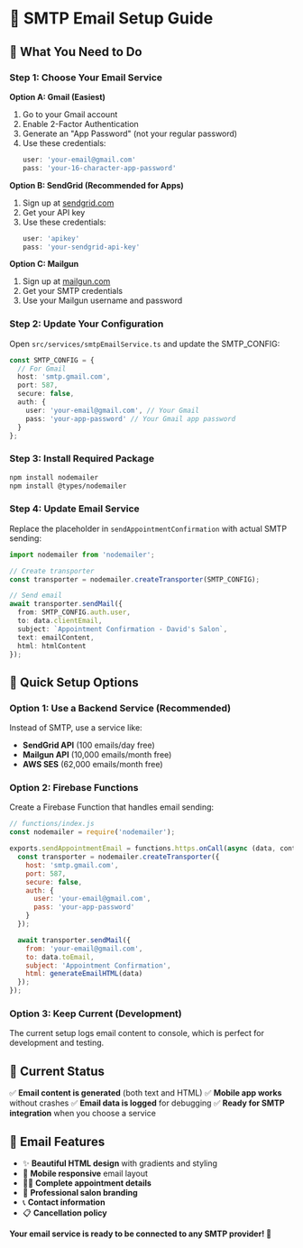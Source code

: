 # 📧 SMTP Email Setup Guide

## 🎯 What You Need to Do

### **Step 1: Choose Your Email Service**

**Option A: Gmail (Easiest)**
1. Go to your Gmail account
2. Enable 2-Factor Authentication
3. Generate an "App Password" (not your regular password)
4. Use these credentials:
   ```typescript
   user: 'your-email@gmail.com'
   pass: 'your-16-character-app-password'
   ```

**Option B: SendGrid (Recommended for Apps)**
1. Sign up at [sendgrid.com](https://sendgrid.com)
2. Get your API key
3. Use these credentials:
   ```typescript
   user: 'apikey'
   pass: 'your-sendgrid-api-key'
   ```

**Option C: Mailgun**
1. Sign up at [mailgun.com](https://mailgun.com)
2. Get your SMTP credentials
3. Use your Mailgun username and password

### **Step 2: Update Your Configuration**

Open `src/services/smtpEmailService.ts` and update the SMTP_CONFIG:

```typescript
const SMTP_CONFIG = {
  // For Gmail
  host: 'smtp.gmail.com',
  port: 587,
  secure: false,
  auth: {
    user: 'your-email@gmail.com', // Your Gmail
    pass: 'your-app-password' // Your Gmail app password
  }
};
```

### **Step 3: Install Required Package**

```bash
npm install nodemailer
npm install @types/nodemailer
```

### **Step 4: Update Email Service**

Replace the placeholder in `sendAppointmentConfirmation` with actual SMTP sending:

```typescript
import nodemailer from 'nodemailer';

// Create transporter
const transporter = nodemailer.createTransporter(SMTP_CONFIG);

// Send email
await transporter.sendMail({
  from: SMTP_CONFIG.auth.user,
  to: data.clientEmail,
  subject: `Appointment Confirmation - David's Salon`,
  text: emailContent,
  html: htmlContent
});
```

## 🚀 Quick Setup Options

### **Option 1: Use a Backend Service (Recommended)**

Instead of SMTP, use a service like:
- **SendGrid API** (100 emails/day free)
- **Mailgun API** (10,000 emails/month free)
- **AWS SES** (62,000 emails/month free)

### **Option 2: Firebase Functions**

Create a Firebase Function that handles email sending:

```javascript
// functions/index.js
const nodemailer = require('nodemailer');

exports.sendAppointmentEmail = functions.https.onCall(async (data, context) => {
  const transporter = nodemailer.createTransporter({
    host: 'smtp.gmail.com',
    port: 587,
    secure: false,
    auth: {
      user: 'your-email@gmail.com',
      pass: 'your-app-password'
    }
  });

  await transporter.sendMail({
    from: 'your-email@gmail.com',
    to: data.toEmail,
    subject: 'Appointment Confirmation',
    html: generateEmailHTML(data)
  });
});
```

### **Option 3: Keep Current (Development)**

The current setup logs email content to console, which is perfect for development and testing.

## 🎯 Current Status

✅ **Email content is generated** (both text and HTML)
✅ **Mobile app works** without crashes
✅ **Email data is logged** for debugging
✅ **Ready for SMTP integration** when you choose a service

## 📧 Email Features

- ✨ **Beautiful HTML design** with gradients and styling
- 📱 **Mobile responsive** email layout
- 💇‍♀️ **Complete appointment details**
- 🎨 **Professional salon branding**
- 📞 **Contact information**
- 📋 **Cancellation policy**

**Your email service is ready to be connected to any SMTP provider! 🚀**
